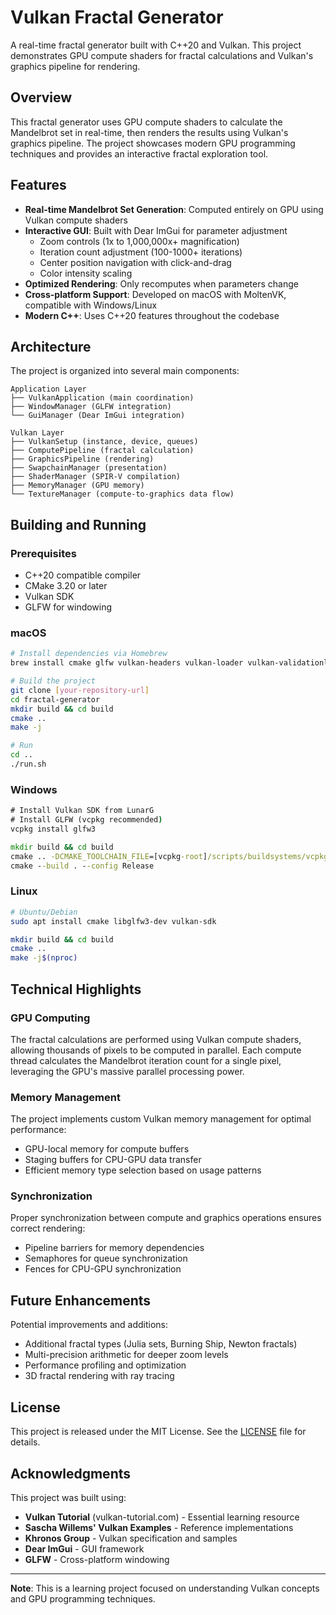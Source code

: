# Vulkan Fractal Generator

A real-time fractal generator built with C++20 and Vulkan. This project demonstrates GPU compute shaders for fractal calculations and Vulkan's graphics pipeline for rendering.

## Overview

This fractal generator uses GPU compute shaders to calculate the Mandelbrot set in real-time, then renders the results using Vulkan's graphics pipeline. The project showcases modern GPU programming techniques and provides an interactive fractal exploration tool.

## Features

- **Real-time Mandelbrot Set Generation**: Computed entirely on GPU using Vulkan compute shaders
- **Interactive GUI**: Built with Dear ImGui for parameter adjustment
  - Zoom controls (1x to 1,000,000x+ magnification)
  - Iteration count adjustment (100-1000+ iterations)
  - Center position navigation with click-and-drag
  - Color intensity scaling
- **Optimized Rendering**: Only recomputes when parameters change
- **Cross-platform Support**: Developed on macOS with MoltenVK, compatible with Windows/Linux
- **Modern C++**: Uses C++20 features throughout the codebase

## Architecture

The project is organized into several main components:

```
Application Layer
├── VulkanApplication (main coordination)
├── WindowManager (GLFW integration)
└── GuiManager (Dear ImGui integration)

Vulkan Layer
├── VulkanSetup (instance, device, queues)
├── ComputePipeline (fractal calculation)
├── GraphicsPipeline (rendering)
├── SwapchainManager (presentation)
├── ShaderManager (SPIR-V compilation)
├── MemoryManager (GPU memory)
└── TextureManager (compute-to-graphics data flow)
```

## Building and Running

### Prerequisites

- C++20 compatible compiler
- CMake 3.20 or later
- Vulkan SDK
- GLFW for windowing

### macOS

```bash
# Install dependencies via Homebrew
brew install cmake glfw vulkan-headers vulkan-loader vulkan-validationlayers molten-vk

# Build the project
git clone [your-repository-url]
cd fractal-generator
mkdir build && cd build
cmake ..
make -j

# Run
cd ..
./run.sh
```

### Windows

```cmd
# Install Vulkan SDK from LunarG
# Install GLFW (vcpkg recommended)
vcpkg install glfw3

mkdir build && cd build
cmake .. -DCMAKE_TOOLCHAIN_FILE=[vcpkg-root]/scripts/buildsystems/vcpkg.cmake
cmake --build . --config Release
```

### Linux

```bash
# Ubuntu/Debian
sudo apt install cmake libglfw3-dev vulkan-sdk

mkdir build && cd build
cmake ..
make -j$(nproc)
```

## Technical Highlights

### GPU Computing
The fractal calculations are performed using Vulkan compute shaders, allowing thousands of pixels to be computed in parallel. Each compute thread calculates the Mandelbrot iteration count for a single pixel, leveraging the GPU's massive parallel processing power.

### Memory Management
The project implements custom Vulkan memory management for optimal performance:
- GPU-local memory for compute buffers
- Staging buffers for CPU-GPU data transfer
- Efficient memory type selection based on usage patterns

### Synchronization
Proper synchronization between compute and graphics operations ensures correct rendering:
- Pipeline barriers for memory dependencies
- Semaphores for queue synchronization
- Fences for CPU-GPU synchronization

## Future Enhancements

Potential improvements and additions:
- Additional fractal types (Julia sets, Burning Ship, Newton fractals)
- Multi-precision arithmetic for deeper zoom levels
- Performance profiling and optimization
- 3D fractal rendering with ray tracing

## License

This project is released under the MIT License. See the [LICENSE](LICENSE) file for details.

## Acknowledgments

This project was built using:

- **Vulkan Tutorial** (vulkan-tutorial.com) - Essential learning resource
- **Sascha Willems' Vulkan Examples** - Reference implementations
- **Khronos Group** - Vulkan specification and samples
- **Dear ImGui** - GUI framework
- **GLFW** - Cross-platform windowing

---

**Note**: This is a learning project focused on understanding Vulkan concepts and GPU programming techniques.
